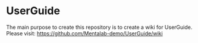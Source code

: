 # UserGuide

The main purpose to create this repository is to create a wiki for UserGuide. Please visit: https://github.com/Mentalab-demo/UserGuide/wiki
